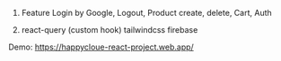 <React Shop>

1. Feature
   Login by Google, Logout, Product create, delete, Cart, Auth
   
2. react-query (custom hook)
   tailwindcss
   firebase
   


Demo: https://happycloue-react-project.web.app/
